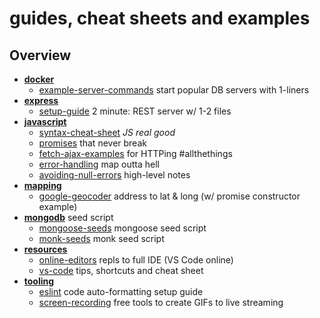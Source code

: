 # guides, cheat sheets and examples

## Overview

* [**docker**](https://github.com/justsml/guides/tree/master/docker)
    * [example-server-commands](https://github.com/justsml/guides/tree/master/docker/example-server-commands) start popular DB servers with 1-liners
* [**express**](https://github.com/justsml/guides/tree/master/express)
    * [setup-guide](https://github.com/justsml/guides/tree/master/express/setup-guide) 2 minute: REST server w/ 1-2 files
* [**javascript**](https://github.com/justsml/guides/tree/master/javascript)
    * [syntax-cheat-sheet](https://github.com/justsml/guides/tree/master/javascript/syntax-cheat-sheet) *JS real good*
    * [promises](https://github.com/justsml/guides/tree/master/javascript/promises) that never break
    * [fetch-ajax-examples](https://github.com/justsml/guides/tree/master/javascript/fetch-ajax-examples) for HTTPing #allthethings
    * [error-handling](https://github.com/justsml/guides/tree/master/javascript/error-handling) map outta hell
    * [avoiding-null-errors](https://github.com/justsml/guides/tree/master/javascript/avoiding-null-errors) high-level notes
* [**mapping**](https://github.com/justsml/guides/tree/master/mapping)
    * [google-geocoder](https://github.com/justsml/guides/tree/master/mapping/google-geocoder) address to lat & long (w/ promise constructor example)
* [**mongodb**](https://github.com/justsml/guides/tree/master/mongodb) seed script
    * [mongoose-seeds](https://github.com/justsml/guides/tree/master/mongodb/mongoose-seeds) mongoose seed script
    * [monk-seeds](https://github.com/justsml/guides/tree/master/mongodb/monk-seeds) monk seed script
* [**resources**](https://github.com/justsml/guides/tree/master/resources)
    * [online-editors](https://github.com/justsml/guides/tree/master/resources/online-editors) repls to full IDE (VS Code online)
    * [vs-code](https://github.com/justsml/guides/tree/master/resources/vs-code) tips, shortcuts and cheat sheet
* [**tooling**](https://github.com/justsml/guides/tree/master/tooling)
    * [eslint](https://github.com/justsml/guides/tree/master/tooling/eslint) code auto-formatting setup guide
    * [screen-recording](https://github.com/justsml/guides/tree/master/tooling/screen-recording) free tools to create GIFs to live streaming

